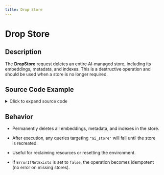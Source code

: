```yaml
---
title: Drop Store
---
```


# Drop Store

## Description

The **DropStore** request deletes an entire AI-managed store, including its embeddings, metadata, and indexes. This is a destructive operation and should be used when a store is no longer required.

## Source Code Example

<details>
  <summary>Click to expand source code</summary>

```go
package main


import (
  "context"
  "fmt"
  "log"
  "time"


  "google.golang.org/grpc"
  "google.golang.org/grpc/credentials/insecure"


  aiquery "github.com/deven96/ahnlich/sdk/ahnlich-client-go/grpc/ai/query"
  aisvc "github.com/deven96/ahnlich/sdk/ahnlich-client-go/grpc/services/ai_service"
)


const AIAddr = "127.0.0.1:1370"


// ExampleAIClient wraps the connection + AIService client
type ExampleAIClient struct {
  conn   *grpc.ClientConn
  client aisvc.AIServiceClient
  ctx    context.Context
}


// NewAIClient creates and connects the AI client
func NewAIClient(ctx context.Context) (*ExampleAIClient, error) {
  conn, err := grpc.DialContext(ctx, AIAddr,
      grpc.WithTransportCredentials(insecure.NewCredentials()),
      grpc.WithBlock(),
  )
  if err != nil {
      return nil, fmt.Errorf("failed to dial AI server %q: %w", AIAddr, err)
  }
  client := aisvc.NewAIServiceClient(conn)
  return &ExampleAIClient{conn: conn, client: client, ctx: ctx}, nil
}


func (c *ExampleAIClient) Close() error {
  return c.conn.Close()
}


// ---- DropStore  ----
func (c *ExampleAIClient) exampleDropStoreAI() error {
  _, err := c.client.DropStore(c.ctx, &aiquery.DropStore{
      Store:            "ai_store01",
      ErrorIfNotExists: true,
  })
  if err != nil {
      return err
  }
  fmt.Println(" Successfully dropped store: ai_store")
  return nil
}


func main() {
  ctx, cancel := context.WithTimeout(context.Background(), 15*time.Second)
  defer cancel()


  client, err := NewAIClient(ctx)
  if err != nil {
      log.Fatalf(" Failed to create AI client: %v", err)
  }
  defer client.Close()


  if err := client.exampleDropStoreAI(); err != nil {
      log.Fatalf(" DropStore failed: %v", err)
  }
}

```

</details>

## Behavior

- Permanently deletes all embeddings, metadata, and indexes in the store.

- After execution, any queries targeting `"ai_store"` will fail until the store is recreated.

- Useful for reclaiming resources or resetting the environment.

- If `ErrorIfNotExists` is set to `false`, the operation becomes idempotent (no error on missing stores).
